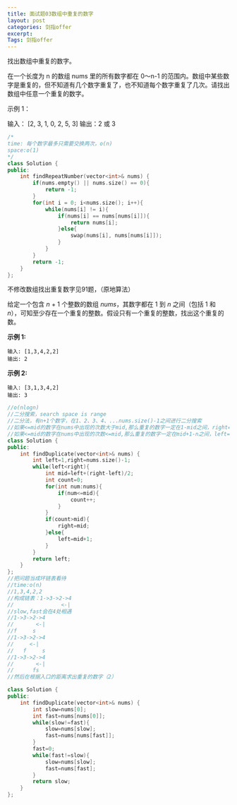 ```yaml
---
title: 面试题03数组中重复的数字
layout: post
categories: 剑指offer
excerpt: 
Tags: 剑指offer
---
```


找出数组中重复的数字。


在一个长度为 n 的数组 nums 里的所有数字都在 0～n-1 的范围内。数组中某些数字是重复的，但不知道有几个数字重复了，也不知道每个数字重复了几次。请找出数组中任意一个重复的数字。

示例 1：

输入：
[2, 3, 1, 0, 2, 5, 3]
输出：2 或 3 

```c++
/*
time: 每个数字最多只需要交换两次，o(n)
space:o(1)
*/
class Solution {
public:
    int findRepeatNumber(vector<int>& nums) {
        if(nums.empty() || nums.size() == 0){
            return -1;
        }
        for(int i = 0; i<nums.size(); i++){
            while(nums[i] != i){
                if(nums[i] == nums[nums[i]]){
                    return nums[i];
                }else{
                    swap(nums[i], nums[nums[i]]);
                }
            }
        }
        return -1;
    }
};
```

不修改数组找出重复数字见91题，（原地算法）

给定一个包含 *n* + 1 个整数的数组 *nums*，其数字都在 1 到 *n* 之间（包括 1 和 *n*），可知至少存在一个重复的整数。假设只有一个重复的整数，找出这个重复的数。

**示例 1:**

```
输入: [1,3,4,2,2]
输出: 2
```

**示例 2:**

```
输入: [3,1,3,4,2]
输出: 3
```

```c++
//o(nlogn)
//二分搜索，search space is range
//二分法，有n+1个数字，在1、2、3、4、...nums.size()-1之间进行二分搜索
//如果<=mid的数字在nums中出现的次数大于mid,那么重复的数字一定在1-mid之间，right=mid
//如果<=mid的数字在nums中出现的次数<=mid,那么重复的数字一定在mid+1-n之间，left=mid+1
class Solution {
public:
    int findDuplicate(vector<int>& nums) {
        int left=1,right=nums.size()-1;
        while(left<right){
            int mid=left+(right-left)/2;
            int count=0;
            for(int num:nums){
                if(num<=mid){
                    count++;
                }
            }
            if(count>mid){
                right=mid;
            }else{
                left=mid+1;
            }
        }
        return left;
    }
};
//把问题当成环链表看待
//time:o(n)
//1,3,4,2,2
//构成链表：1->3->2->4
//				 <-|
//slow,fast会在4处相遇
//1->3->2->4
//		 <-|
//f     s
//1->3->2->4
//     <-|
//   f     s
//1->3->2->4
//       <-|
//      fs
//然后在根据入口的距离求出重复的数字（2）

class Solution {
public:
    int findDuplicate(vector<int>& nums) {
        int slow=nums[0];
        int fast=nums[nums[0]];
        while(slow!=fast){
            slow=nums[slow];
            fast=nums[nums[fast]];
        }
        fast=0;
        while(fast!=slow){
            slow=nums[slow];
            fast=nums[fast];
        }
        return slow;
    }
};
```

